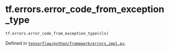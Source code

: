 <div itemscope itemtype="http://developers.google.com/ReferenceObject">
<meta itemprop="name" content="tf.errors.error_code_from_exception_type" />
<meta itemprop="path" content="Stable" />
</div>

# tf.errors.error_code_from_exception_type

``` python
tf.errors.error_code_from_exception_type(cls)
```



Defined in [`tensorflow/python/framework/errors_impl.py`](/code/stable/tensorflow/python/framework/errors_impl.py).

